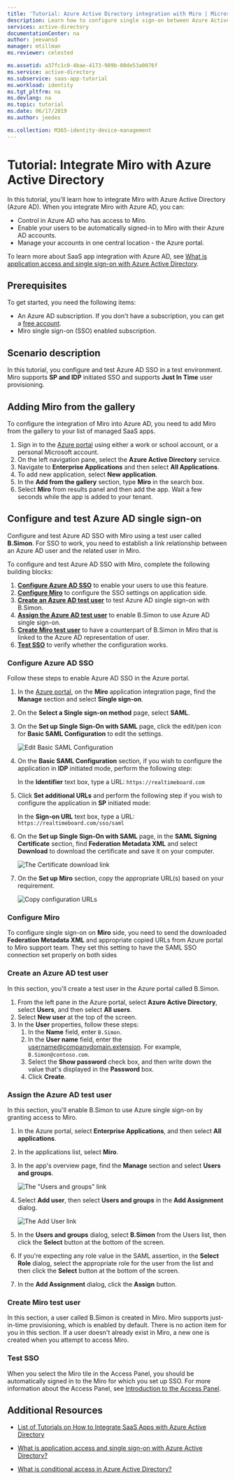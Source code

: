 ```yaml
---
title: 'Tutorial: Azure Active Directory integration with Miro | Microsoft Docs'
description: Learn how to configure single sign-on between Azure Active Directory and Miro.
services: active-directory
documentationCenter: na
author: jeevansd
manager: mtillman
ms.reviewer: celested

ms.assetid: a37fc1c0-4bae-4173-989b-00de53a0076f
ms.service: active-directory
ms.subservice: saas-app-tutorial
ms.workload: identity
ms.tgt_pltfrm: na
ms.devlang: na
ms.topic: tutorial
ms.date: 06/17/2019
ms.author: jeedes

ms.collection: M365-identity-device-management
---
```


# Tutorial: Integrate Miro with Azure Active Directory

In this tutorial, you'll learn how to integrate Miro with Azure Active Directory (Azure AD). When you integrate Miro with Azure AD, you can:

* Control in Azure AD who has access to Miro.
* Enable your users to be automatically signed-in to Miro with their Azure AD accounts.
* Manage your accounts in one central location - the Azure portal.

To learn more about SaaS app integration with Azure AD, see [What is application access and single sign-on with Azure Active Directory](https://docs.microsoft.com/azure/active-directory/active-directory-appssoaccess-whatis).

## Prerequisites

To get started, you need the following items:

* An Azure AD subscription. If you don't have a subscription, you can get a [free account](https://azure.microsoft.com/free/).
* Miro single sign-on (SSO) enabled subscription.

## Scenario description

In this tutorial, you configure and test Azure AD SSO in a test environment. Miro supports **SP and IDP** initiated SSO and supports **Just In Time** user provisioning.

## Adding Miro from the gallery

To configure the integration of Miro into Azure AD, you need to add Miro from the gallery to your list of managed SaaS apps.

1. Sign in to the [Azure portal](https://portal.azure.com) using either a work or school account, or a personal Microsoft account.
1. On the left navigation pane, select the **Azure Active Directory** service.
1. Navigate to **Enterprise Applications** and then select **All Applications**.
1. To add new application, select **New application**.
1. In the **Add from the gallery** section, type **Miro** in the search box.
1. Select **Miro** from results panel and then add the app. Wait a few seconds while the app is added to your tenant.

## Configure and test Azure AD single sign-on

Configure and test Azure AD SSO with Miro using a test user called **B.Simon**. For SSO to work, you need to establish a link relationship between an Azure AD user and the related user in Miro.

To configure and test Azure AD SSO with Miro, complete the following building blocks:

1. **[Configure Azure AD SSO](#configure-azure-ad-sso)** to enable your users to use this feature.
2. **[Configure Miro](#configure-miro)** to configure the SSO settings on application side.
3. **[Create an Azure AD test user](#create-an-azure-ad-test-user)** to test Azure AD single sign-on with B.Simon.
4. **[Assign the Azure AD test user](#assign-the-azure-ad-test-user)** to enable B.Simon to use Azure AD single sign-on.
5. **[Create Miro test user](#create-miro-test-user)** to have a counterpart of B.Simon in Miro that is linked to the Azure AD representation of user.
6. **[Test SSO](#test-sso)** to verify whether the configuration works.

### Configure Azure AD SSO

Follow these steps to enable Azure AD SSO in the Azure portal.

1. In the [Azure portal](https://portal.azure.com/), on the **Miro** application integration page, find the **Manage** section and select **Single sign-on**.
1. On the **Select a Single sign-on method** page, select **SAML**.
1. On the **Set up Single Sign-On with SAML** page, click the edit/pen icon for **Basic SAML Configuration** to edit the settings.

   ![Edit Basic SAML Configuration](common/edit-urls.png)

4. On the **Basic SAML Configuration** section, if you wish to configure the application in **IDP** initiated mode, perform the following step:

    In the **Identifier** text box, type a URL:
    `https://realtimeboard.com`

5. Click **Set additional URLs** and perform the following step if you wish to configure the application in **SP** initiated mode:

    In the **Sign-on URL** text box, type a URL:
    `https://realtimeboard.com/sso/saml`

1. On the **Set up Single Sign-On with SAML** page, in the **SAML Signing Certificate** section, find **Federation Metadata XML** and select **Download** to download the certificate and save it on your computer.

   ![The Certificate download link](common/metadataxml.png)

1. On the **Set up Miro** section, copy the appropriate URL(s) based on your requirement.

   ![Copy configuration URLs](common/copy-configuration-urls.png)

### Configure Miro

To configure single sign-on on **Miro** side, you need to send the downloaded **Federation Metadata XML** and appropriate copied URLs from Azure portal to Miro support team. They set this setting to have the SAML SSO connection set properly on both sides

### Create an Azure AD test user

In this section, you'll create a test user in the Azure portal called B.Simon.

1. From the left pane in the Azure portal, select **Azure Active Directory**, select **Users**, and then select **All users**.
1. Select **New user** at the top of the screen.
1. In the **User** properties, follow these steps:
   1. In the **Name** field, enter `B.Simon`.  
   1. In the **User name** field, enter the username@companydomain.extension. For example, `B.Simon@contoso.com`.
   1. Select the **Show password** check box, and then write down the value that's displayed in the **Password** box.
   1. Click **Create**.

### Assign the Azure AD test user

In this section, you'll enable B.Simon to use Azure single sign-on by granting access to Miro.

1. In the Azure portal, select **Enterprise Applications**, and then select **All applications**.
1. In the applications list, select **Miro**.
1. In the app's overview page, find the **Manage** section and select **Users and groups**.

   ![The "Users and groups" link](common/users-groups-blade.png)

1. Select **Add user**, then select **Users and groups** in the **Add Assignment** dialog.

	![The Add User link](common/add-assign-user.png)

1. In the **Users and groups** dialog, select **B.Simon** from the Users list, then click the **Select** button at the bottom of the screen.
1. If you're expecting any role value in the SAML assertion, in the **Select Role** dialog, select the appropriate role for the user from the list and then click the **Select** button at the bottom of the screen.
1. In the **Add Assignment** dialog, click the **Assign** button.

### Create Miro test user

In this section, a user called B.Simon is created in Miro. Miro supports just-in-time provisioning, which is enabled by default. There is no action item for you in this section. If a user doesn't already exist in Miro, a new one is created when you attempt to access Miro.

### Test SSO

When you select the Miro tile in the Access Panel, you should be automatically signed in to the Miro for which you set up SSO. For more information about the Access Panel, see [Introduction to the Access Panel](https://docs.microsoft.com/azure/active-directory/active-directory-saas-access-panel-introduction).

## Additional Resources

- [List of Tutorials on How to Integrate SaaS Apps with Azure Active Directory](https://docs.microsoft.com/azure/active-directory/active-directory-saas-tutorial-list)

- [What is application access and single sign-on with Azure Active Directory?](https://docs.microsoft.com/azure/active-directory/active-directory-appssoaccess-whatis)

- [What is conditional access in Azure Active Directory?](https://docs.microsoft.com/azure/active-directory/conditional-access/overview)